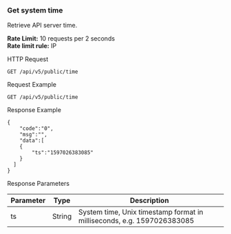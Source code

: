 ### Get system time
Retrieve API server time.

**Rate Limit:** 10 requests per 2 seconds  
**Rate limit rule:** IP

HTTP Request
```
GET /api/v5/public/time
```

Request Example
```
GET /api/v5/public/time
```

Response Example
```
{
    "code":"0",
    "msg":"",
    "data":[
    {
        "ts":"1597026383085"
    }
  ]
}
```

Response Parameters

| Parameter | Type | Description |
|-----------|------|-------------|
| ts | String | System time, Unix timestamp format in milliseconds, e.g. 1597026383085 |
